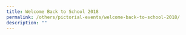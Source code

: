 ```yaml
---
title: Welcome Back to School 2018
permalink: /others/pictorial-events/welcome-back-to-school-2018/
description: ""
---
```


